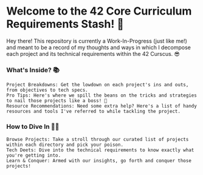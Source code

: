 # Welcome to the 42 Core Curriculum Requirements Stash! 🚀

Hey there! This repository is currently a Work-In-Progress (just like me!) and meant to be a record of my thoughts and ways in which I decompose each project and its technical requirements within the 42 Curscus. 😎

### What's Inside? 📚

    Project Breakdowns: Get the lowdown on each project's ins and outs, from objectives to tech specs.
    Pro Tips: Here's where we spill the beans on the tricks and strategies to nail those projects like a boss! 💪
    Resource Recommendations: Need some extra help? Here's a list of handy resources and tools I've referred to while tackling the project.

### How to Dive In 🏊‍♂️

    Browse Projects: Take a stroll through our curated list of projects within each directory and pick your poison.
    Tech Deets: Dive into the technical requirements to know exactly what you're getting into.
    Learn & Conquer: Armed with our insights, go forth and conquer those projects!
